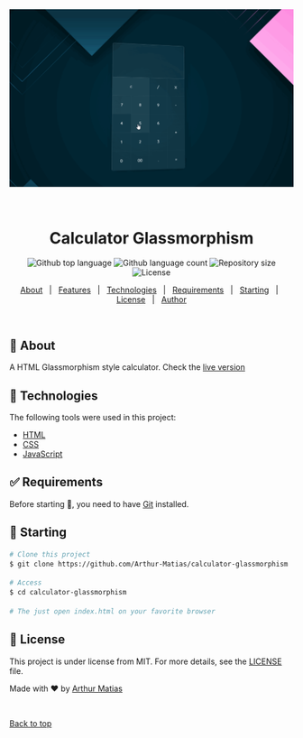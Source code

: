 <div align="center" id="top"> 
  <img src="./src/glass-calculator.gif" alt="Calculator Glassmorphism" />

  &#xa0;
</div>

<h1 align="center">Calculator Glassmorphism</h1>

<p align="center">
  <img alt="Github top language" src="https://img.shields.io/github/languages/top/Arthur-Matias/calculator-glassmorphism?color=56BEB8">

  <img alt="Github language count" src="https://img.shields.io/github/languages/count/Arthur-Matias/calculator-glassmorphism?color=56BEB8">

  <img alt="Repository size" src="https://img.shields.io/github/repo-size/Arthur-Matias/calculator-glassmorphism?color=56BEB8">

  <img alt="License" src="https://img.shields.io/github/license/Arthur-Matias/calculator-glassmorphism?color=56BEB8">

  <!-- <img alt="Github issues" src="https://img.shields.io/github/issues/Arthur-Matias/calculator-glassmorphism?color=56BEB8" /> -->

  <!-- <img alt="Github forks" src="https://img.shields.io/github/forks/Arthur-Matias/calculator-glassmorphism?color=56BEB8" /> -->

  <!-- <img alt="Github stars" src="https://img.shields.io/github/stars/Arthur-Matias/calculator-glassmorphism?color=56BEB8" /> -->
</p>

<!-- Status -->

<!-- <h4 align="center"> 
	🚧  Calculator Glassmorphism 🚀 Under construction...  🚧
</h4> 

<hr> -->

<p align="center">
  <a href="#dart-about">About</a> &#xa0; | &#xa0; 
  <a href="#sparkles-features">Features</a> &#xa0; | &#xa0;
  <a href="#rocket-technologies">Technologies</a> &#xa0; | &#xa0;
  <a href="#white_check_mark-requirements">Requirements</a> &#xa0; | &#xa0;
  <a href="#checkered_flag-starting">Starting</a> &#xa0; | &#xa0;
  <a href="#memo-license">License</a> &#xa0; | &#xa0;
  <a href="https://github.com/Arthur-Matias" target="_blank">Author</a>
</p>

<br>

## :dart: About ##

A HTML Glassmorphism style calculator. Check the [live version](https://arthur-matias.github.io/calculator-glassmorphism/)

## :rocket: Technologies ##

The following tools were used in this project:

- [HTML](https://expo.io/)
- [CSS](https://pt-br.reactjs.org/)
- [JavaScript](https://nodejs.org/en/)

## :white_check_mark: Requirements ##

Before starting :checkered_flag:, you need to have [Git](https://git-scm.com) installed.

## :checkered_flag: Starting ##

```bash
# Clone this project
$ git clone https://github.com/Arthur-Matias/calculator-glassmorphism

# Access
$ cd calculator-glassmorphism

# The just open index.html on your favorite browser
```

## :memo: License ##

This project is under license from MIT. For more details, see the [LICENSE](LICENSE.md) file.


Made with :heart: by <a href="https://github.com/Arthur-Matias" target="_blank">Arthur Matias</a>

&#xa0;

<a href="#top">Back to top</a>

